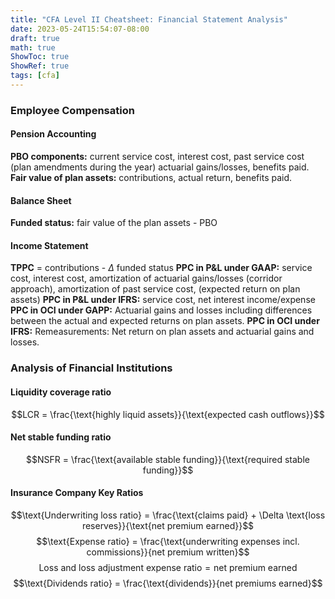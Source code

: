 ```yaml
---
title: "CFA Level II Cheatsheet: Financial Statement Analysis"
date: 2023-05-24T15:54:07-08:00
draft: true
math: true
ShowToc: true
ShowRef: true
tags: [cfa]
---
```

### Employee Compensation
#### Pension Accounting
**PBO components:** current service cost, interest cost, past service cost (plan amendments during the year) actuarial gains/losses, benefits paid.
**Fair value of plan assets:** contributions, actual return, benefits paid.
#### Balance Sheet
**Funded status:** fair value of the plan assets - PBO
#### Income Statement
**TPPC** = contributions - $\Delta$ funded status
**PPC in P&L under GAAP:** service cost, interest cost, amortization of actuarial gains/losses (corridor approach), amortization of past service cost, (expected return on plan assets)
**PPC in P&L under IFRS:** service cost, net interest income/expense
**PPC in OCI under GAPP:** Actuarial gains and losses including differences between the actual and expected returns on plan assets.
**PPC in OCI under IFRS:** Remeasurements: Net return on plan assets and actuarial gains and losses.

### Analysis of Financial Institutions
#### Liquidity coverage ratio 
$$LCR = \frac{\text{highly liquid assets}}{\text{expected cash outflows}}$$
#### Net stable funding ratio
$$NSFR = \frac{\text{available stable funding}}{\text{required stable funding}}$$
#### Insurance Company Key Ratios
$$\text{Underwriting loss ratio} = \frac{\text{claims paid} + \Delta \text{loss reserves}}{\text{net premium earned}}$$
$$\text{Expense ratio} = \frac{\text{underwriting expenses incl. commissions}}{net premium written}$$
$$\text{Loss and loss adjustment expense ratio} = \text{net premium earned}$$
$$\text{Dividends ratio} = \frac{\text{dividends}}{net premiums earned}$$



